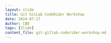 ```yaml
---
layout: slide
title: Git GitLab CodeRider Workshop
date: 2024-07-17
Author: CBD
tags: [Slide]
content_file: git-gitlab-coderider-workshop.md
---
```

